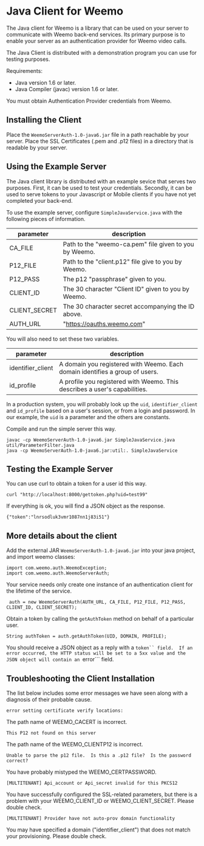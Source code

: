 # Java Client for Weemo

The Java client for Weemo is a library that can be used on your server to communicate with Weemo back-end services.  Its primary purpose is to enable your server as an authentication provider for Weemo video calls.

The Java Client is distributed with a demonstration program you can use for testing purposes.

Requirements:

- Java version 1.6 or later.
- Java Compiler (javac) version 1.6 or later.

You must obtain Authentication Provider credentials from Weemo.


## Installing the Client

Place the ```WeemoServerAuth-1.0-java6.jar``` file in a path reachable by your server.  Place the SSL Certificates (.pem and .p12 files) in a directory that is readable by your server.


## Using the Example Server

The Java client library is distributed with an example sevice that
serves two purposes.  First, it can be used to test your credentials.
Secondly, it can be used to serve tokens to your Javascript or Mobile
clients if you have not yet completed your back-end.

To use the example server, configure ```SimpleJavaService.java``` with
the following pieces of information.

| parameter      | description |
|----------------|-------------|
| CA_FILE        | Path to the "weemo-ca.pem" file given to you by Weemo. |
| P12_FILE       | Path to the "client.p12" file give to you by Weemo. |
| P12_PASS       | The p12 "passphrase" given to you. |
| CLIENT_ID      | The 30 character "Client ID" given to you by Weemo. |
| CLIENT_SECRET  | The 30 character secret accompanying the ID above. |
| AUTH_URL       | "https://oauths.weemo.com" |

You will also need to set these two variables.

| parameter         | description |
|-------------------|-------------|
| identifier_client | A domain you registered with Weemo. Each domain identifies a group of users. |
| id_profile        | A profile you registered with Weemo.  This describes a user's capabilities. |

In a production system, you will probably look up the ```uid```, ```identifier_client``` and ```id_profile``` based on a user's session, or from a login and password.  In our example, the ```uid``` is a parameter and the others are constants.

Compile and run the simple server this way.

    javac -cp WeemoServerAuth-1.0-java6.jar SimpleJavaService.java util/ParameterFilter.java
    java -cp WeemoServerAuth-1.0-java6.jar:util:. SimpleJavaService


## Testing the Example Server

You can use curl to obtain a token for a user id this way.

    curl "http://localhost:8000/gettoken.php?uid=test99"

If everything is ok, you will find a JSON object as the response.

    {"token":"lnrsodluk3vmr1087nn1j83i51"}


## More details about the client

Add the external JAR ```WeemoServerAuth-1.0-java6.jar``` into your java project, and import weemo classes:

```
import com.weemo.auth.WeemoException;
import com.weemo.auth.WeemoServerAuth;
```

Your service needs only create one instance of an authentication client for the lifetime of the service. 

```
 auth = new WeemoServerAuth(AUTH_URL, CA_FILE, P12_FILE, P12_PASS, CLIENT_ID, CLIENT_SECRET);
```

Obtain a token by calling the ```getAuthToken``` method on behalf of a particular user.

```
String authToken = auth.getAuthToken(UID, DOMAIN, PROFILE);
```

You should receive a JSON object as a reply with a ```token`` field.  If an error occurred, the HTTP status will be set to a 5xx value and the JSON object will contain an ```error``` field.



## Troubleshooting the Client Installation


The list below includes some error messages we have seen along with a diagnosis of their probable cause.

    error setting certificate verify locations:

The path name of WEEMO_CACERT is incorrect.

    This P12 not found on this server

The path name of the WEEMO_CLIENTP12 is incorrect.

    Unable to parse the p12 file.  Is this a .p12 file?  Is the password correct?

You have probably mistyped the WEEMO_CERTPASSWORD.

    [MULTITENANT] Api_account or Api_secret invalid for this PKCS12

You have successfully configured the SSL-related parameters, but there is a problem with your WEEMO_CLIENT_ID or WEEMO_CLIENT_SECRET.  Please double check.

    [MULTITENANT] Provider have not auto-prov domain functionality

You may have specified a domain ("identifier_client") that does not match your provisioning.  Please double check.

